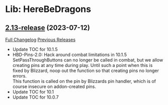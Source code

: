 # Lib: HereBeDragons

## [2.13-release](https://github.com/Nevcairiel/HereBeDragons/tree/2.13-release) (2023-07-12)
[Full Changelog](https://github.com/Nevcairiel/HereBeDragons/compare/2.12-release...2.13-release) [Previous Releases](https://github.com/Nevcairiel/HereBeDragons/releases)

- Update TOC for 10.1.5  
- HBD-Pins-2.0: Hack around combat limitations in 10.1.5  
    SetPassThroughButtons can no longer be called in combat, but we allow  
    creating pins at any time during play. Until such a point when this is  
    fixed by Blizzard, noop out the function so that creating pins no longer  
    errors.  
    This function is called on the pin by Blizzards pin handler, which is of  
    course insecure on addon-created pins.  
- Update TOC for 10.1  
- Update TOC for 10.0.7  
